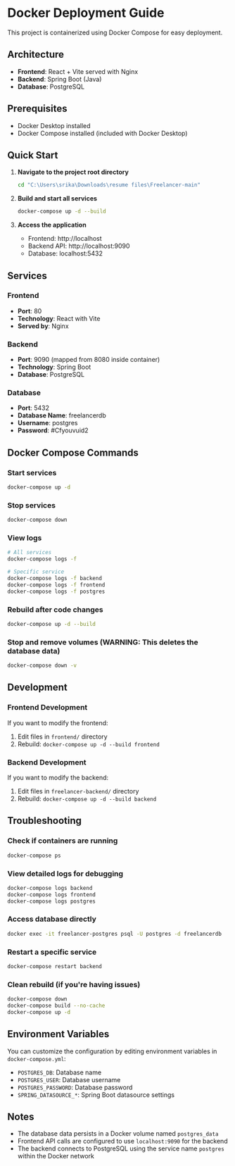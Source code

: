 # Docker Deployment Guide

This project is containerized using Docker Compose for easy deployment.

## Architecture

- **Frontend**: React + Vite served with Nginx
- **Backend**: Spring Boot (Java)
- **Database**: PostgreSQL

## Prerequisites

- Docker Desktop installed
- Docker Compose installed (included with Docker Desktop)

## Quick Start

1. **Navigate to the project root directory**
   ```bash
   cd "C:\Users\srika\Downloads\resume files\Freelancer-main"
   ```

2. **Build and start all services**
   ```bash
   docker-compose up -d --build
   ```

3. **Access the application**
   - Frontend: http://localhost
   - Backend API: http://localhost:9090
   - Database: localhost:5432

## Services

### Frontend
- **Port**: 80
- **Technology**: React with Vite
- **Served by**: Nginx

### Backend
- **Port**: 9090 (mapped from 8080 inside container)
- **Technology**: Spring Boot
- **Database**: PostgreSQL

### Database
- **Port**: 5432
- **Database Name**: freelancerdb
- **Username**: postgres
- **Password**: #Cfyouvuid2

## Docker Compose Commands

### Start services
```bash
docker-compose up -d
```

### Stop services
```bash
docker-compose down
```

### View logs
```bash
# All services
docker-compose logs -f

# Specific service
docker-compose logs -f backend
docker-compose logs -f frontend
docker-compose logs -f postgres
```

### Rebuild after code changes
```bash
docker-compose up -d --build
```

### Stop and remove volumes (WARNING: This deletes the database data)
```bash
docker-compose down -v
```

## Development

### Frontend Development
If you want to modify the frontend:
1. Edit files in `frontend/` directory
2. Rebuild: `docker-compose up -d --build frontend`

### Backend Development
If you want to modify the backend:
1. Edit files in `freelancer-backend/` directory
2. Rebuild: `docker-compose up -d --build backend`

## Troubleshooting

### Check if containers are running
```bash
docker-compose ps
```

### View detailed logs for debugging
```bash
docker-compose logs backend
docker-compose logs frontend
docker-compose logs postgres
```

### Access database directly
```bash
docker exec -it freelancer-postgres psql -U postgres -d freelancerdb
```

### Restart a specific service
```bash
docker-compose restart backend
```

### Clean rebuild (if you're having issues)
```bash
docker-compose down
docker-compose build --no-cache
docker-compose up -d
```

## Environment Variables

You can customize the configuration by editing environment variables in `docker-compose.yml`:

- `POSTGRES_DB`: Database name
- `POSTGRES_USER`: Database username
- `POSTGRES_PASSWORD`: Database password
- `SPRING_DATASOURCE_*`: Spring Boot datasource settings

## Notes

- The database data persists in a Docker volume named `postgres_data`
- Frontend API calls are configured to use `localhost:9090` for the backend
- The backend connects to PostgreSQL using the service name `postgres` within the Docker network







